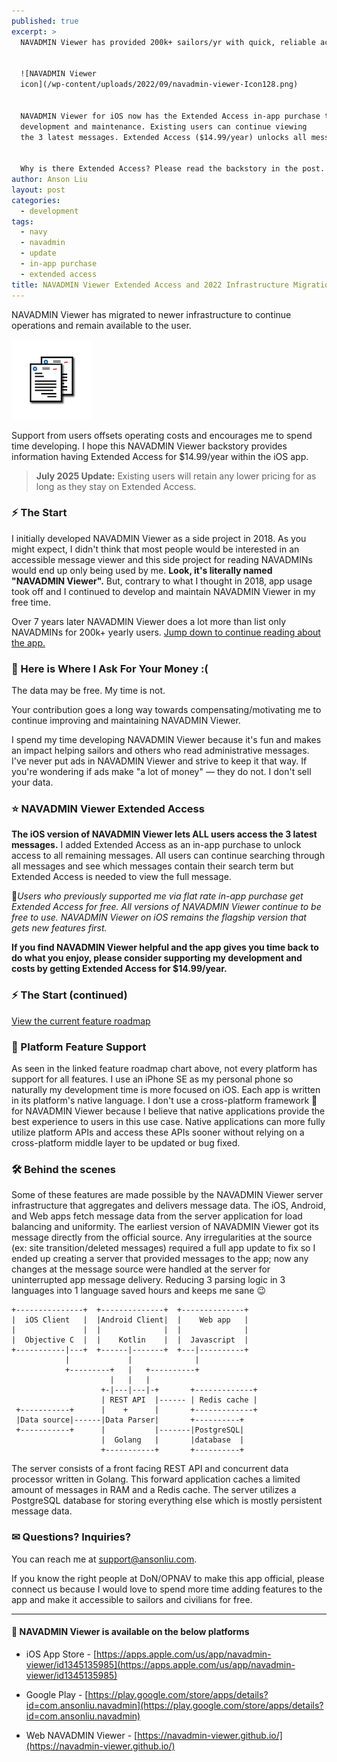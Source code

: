 ```yaml
---
published: true
excerpt: >
  NAVADMIN Viewer has provided 200k+ sailors/yr with quick, reliable access to messages since 2018. 


  ![NAVADMIN Viewer
  icon](/wp-content/uploads/2022/09/navadmin-viewer-Icon128.png)


  NAVADMIN Viewer for iOS now has the Extended Access in-app purchase to support
  development and maintenance. Existing users can continue viewing
  the 3 latest messages. Extended Access ($14.99/year) unlocks all messages.


  Why is there Extended Access? Please read the backstory in the post. 
author: Anson Liu
layout: post
categories:
  - development
tags:
  - navy
  - navadmin
  - update
  - in-app purchase
  - extended access
title: NAVADMIN Viewer Extended Access and 2022 Infrastructure Migration (Updated July 2025)
---
```


NAVADMIN Viewer has migrated to newer infrastructure to continue operations and remain available to the user.

![NAVADMIN Viewer icon](/wp-content/uploads/2022/09/navadmin-viewer-Icon128.png)

Support from users offsets operating costs and encourages me to spend time developing. I hope this NAVADMIN Viewer backstory provides information having Extended Access for $14.99/year within the iOS app.

> **July 2025 Update:** Existing users will retain any lower pricing for as long as they stay on Extended Access.

### ⚡ The Start

I initially developed NAVADMIN Viewer as a side project in 2018. As you might expect, I didn't think that most people would be interested in an accessible message viewer and this side project for reading NAVADMINs would end up only being used by me. **Look, it's literally named "NAVADMIN Viewer".** But, contrary to what I thought in 2018, app usage took off and I continued to develop and maintain NAVADMIN Viewer in my free time.

Over 7 years later NAVADMIN Viewer does a lot more than list only NAVADMINs for 200k+ yearly users. [Jump down to continue reading about the app.](#-the-start-continued)

### 🙏 Here is Where I Ask For Your Money :(

The data may be free. My time is not.

Your contribution goes a long way towards compensating/motivating me to continue improving and maintaining NAVADMIN Viewer.

I spend my time developing NAVADMIN Viewer because it's fun and makes an impact helping sailors and others who read administrative messages. I've never put ads in NAVADMIN Viewer and strive to keep it that way. If you're wondering if ads make "a lot of money" — they do not. I don't sell your data.

### ⭐ NAVADMIN Viewer Extended Access

**The iOS version of NAVADMIN Viewer lets ALL users access the 3 latest messages.** I added Extended Access as an in-app purchase to unlock access to all remaining messages. All users can continue searching through all messages and see which messages contain their search term but Extended Access is needed to view the full message.

💯*Users who previously supported me via flat rate in-app purchase get Extended Access for free. All versions of NAVADMIN Viewer continue to be free to use. NAVADMIN Viewer on iOS remains the flagship version that gets new features first.*

**If you find NAVADMIN Viewer helpful and the app gives you time back to do what you enjoy, please consider supporting my development and costs by getting Extended Access for $14.99/year.**

### ⚡ The Start (continued)

[View the current feature roadmap](https://github.com/navadmin-viewer/.github/blob/main/profile/README.md)

### 📱 Platform Feature Support

As seen in the linked feature roadmap chart above, not every platform has support for all features. I use an iPhone SE as my personal phone so naturally my development time is more focused on iOS. Each app is written in its platform's native language. I don't use a cross-platform framework 🤢 for NAVADMIN Viewer because I believe that native applications provide the best experience to users in this use case. Native applications can more fully utilize platform APIs and access these APIs sooner without relying on a cross-platform middle layer to be updated or bug fixed.

### 🛠 Behind the scenes

Some of these features are made possible by the NAVADMIN Viewer server infrastructure that aggregates and delivers message data. The iOS, Android, and Web apps fetch message data from the server application for load balancing and uniformity. The earliest version of NAVADMIN Viewer got its message directly from the official source. Any irregularities at the source (ex: site transition/deleted messages) required a full app update to fix so I ended up creating a server that provided messages to the app; now any changes at the message source were handled at the server for uninterrupted app message delivery. Reducing 3 parsing logic in 3 languages into 1 language saved hours and keeps me sane 😉

```                                                                                                        
+---------------+  +--------------+  +--------------+     
|  iOS Client   |  |Android Client|  |    Web app   |     
|               |  |              |  |              |     
|  Objective C  |  |    Kotlin    |  |  Javascript  |     
+-----------|---+  +------|-------+  +---|----------+     
            |             |              |                
            +---------+   |   +----------+                
                      |   |   |                           
                    +-|---|---|-+       +-------------+   
                    | REST API  |------ | Redis cache |   
 +-----------+      |    +      |       +-------------+   
 |Data source|------|Data Parser|       +----------+      
 +-----------+      |           |-------|PostgreSQL|      
                    |  Golang   |       |database  |      
                    +-----------+       +----------+        
```

The server consists of a front facing REST API and concurrent data processor written in Golang. This forward application caches a limited amount of messages in RAM and a Redis cache. The server utilizes a PostgreSQL database for storing everything else which is mostly persistent message data.

### ✉ Questions? Inquiries?

You can reach me at [support@ansonliu.com](mailto:support@ansonliu.com).

If you know the right people at DoN/OPNAV to make this app official, please connect us because I would love to spend more time adding features to the app and make it accessible to sailors and civilians for free.

---

#### 📱 NAVADMIN Viewer is available on the below platforms

- iOS App Store - [https://apps.apple.com/us/app/navadmin-viewer/id1345135985](https://apps.apple.com/us/app/navadmin-viewer/id1345135985) 
- Google Play - [https://play.google.com/store/apps/details?id=com.ansonliu.navadmin](https://play.google.com/store/apps/details?id=com.ansonliu.navadmin)

- Web NAVADMIN Viewer - [https://navadmin-viewer.github.io/](https://navadmin-viewer.github.io/)
